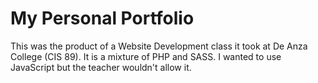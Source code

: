 # My Personal Portfolio

This was the product of a Website Development class it took at De Anza College (CIS 89). It is a mixture of PHP and SASS. I wanted to use JavaScript but the teacher wouldn't allow it.

